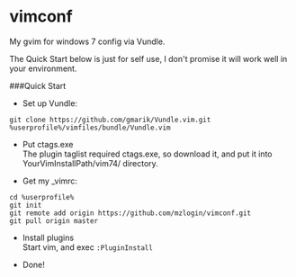 vimconf
=======

My gvim for windows 7 config via Vundle.

The Quick Start below is just for self use, I don't promise it will work well in your environment.

###Quick Start

* Set up Vundle:

```
git clone https://github.com/gmarik/Vundle.vim.git %userprofile%/vimfiles/bundle/Vundle.vim
```

* Put ctags.exe  
The plugin taglist required ctags.exe, so download it, and put it into YourVimInstallPath/vim74/ directory.

* Get my _vimrc:

```
cd %userprofile%
git init
git remote add origin https://github.com/mzlogin/vimconf.git
git pull origin master
```

* Install plugins  
Start vim, and exec `:PluginInstall`

* Done!
